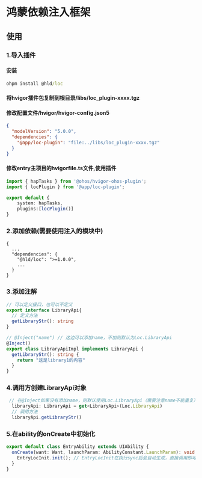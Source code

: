 # 鸿蒙依赖注入框架
## 使用
### 1.导入插件
#### 安装
```cmd
ohpm install @hld/loc
```

#### 将hvigor插件包复制到根目录/libs/loc_plugin-xxxx.tgz
#### 修改配置文件/hvigor/hvigor-config.json5
```json
{
  "modelVersion": "5.0.0",
  "dependencies": {
    "@app/loc-plugin": "file:../libs/loc_plugin-xxxx.tgz"
  }
}
```
#### 修改entry主项目的hvigorfile.ts文件,使用插件
```typescript
import { hapTasks } from '@ohos/hvigor-ohos-plugin';
import { locPlugin } from '@app/loc-plugin';

export default {
    system: hapTasks,
    plugins:[locPlugin()]
}
```
### 2.添加依赖(需要使用注入的模块中)
```
{
  ...
  "dependencies": {
    "@hld/loc": ">=1.0.0",
    ...
  }
}
```

### 3.添加注解
```typescript
// 可以定义接口，也可以不定义
export interface LibraryApi{
  // 定义方法
  getLibraryStr(): string
}

// @Inject("name") // 这边可以添加name，不加则默认为Loc.LibraryApi
@Inject()
export class LibraryApiImpl implements LibraryApi {
  getLibraryStr(): string {
    return "这是library1的内容"
  }
}
```
### 4.调用方创建LibraryApi对象
```typescript
 // 在@Inject如果没有添加name，则默认使用Loc.LibraryApi（需要注意name不能重复）
  libraryApi: LibraryApi = get<LibraryApi>(Loc.LibraryApi)
  // 调用方法
  libraryApi.getLibraryStr()
```

### 5.在ability的onCreate中初始化
```typescript
export default class EntryAbility extends UIAbility {
  onCreate(want: Want, launchParam: AbilityConstant.LaunchParam): void {
    EntryLocInit.init(); // EntryLocInit在执行sync后会自动生成，直接调用即可
  }
}
```
